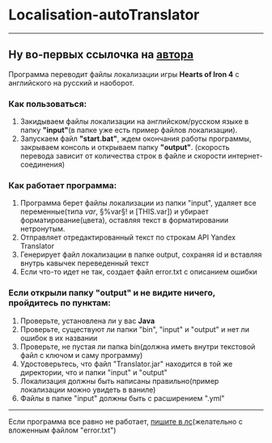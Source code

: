 # Localisation-autoTranslator
---
Ну во-первых ссылочка на [автора](https://vk.com/sobol503)
---
Программа переводит файлы локализации игры **Hearts of Iron 4** с английского на русский и наоборот.

### Как пользоваться:
1. Закидываем файлы локализации на английском/русском языке в папку **"input"**(в папке уже есть пример файлов локализации).
2. Запускаем файл **"start.bat"**, ждем окончания работы программы, закрываем консоль и открываем папку **"output"**.
(скорость перевода зависит от количества строк в файле и скорости интернет-соединения)

### Как работает программа:
1. Программа берет файлы локализации из папки "input", удаляет все переменные(типа $var$, §%var§! и [THIS.var]) и убирает форматирование(цвета), оставляя текст в форматировании нетронутым.
2. Отправляет отредактированный текст по строкам API Yandex Translator
3. Генерирует файл локализации в папке output, сохраняя id и вставляя внутрь кавычек переведенный текст
4. Если что-то идет не так, создает файл error.txt с описанием ошибки 

### Если открыли папку "output" и не видите ничего, пройдитесь по пунктам:
1. Проверьте, установлена ли у вас **Java**
2. Проверьте, существуют ли папки "bin", "input" и "output" и нет ли ошибок в их названии
3. Проверьте, не пустая ли папка bin(должна иметь внутри текстовой файл с ключом и саму программу)
4. Удостоверьтесь, что файл "Translator.jar" находится в той же директории, что и папки "input" и "output"
5. Локализация должны быть написаны правильно(пример локализации можно увидеть в ваниле)
6. Файлы в папке "input" должны быть с расширением ".yml"
---
Если программа все равно не работает, [пишите в лс](https://vk.com/sobol503)(желательно с вложенным файлом "error.txt")
